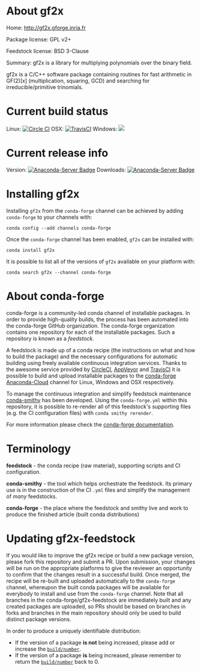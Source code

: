 About gf2x
==========

Home: http://gf2x.gforge.inria.fr

Package license: GPL v2+

Feedstock license: BSD 3-Clause

Summary: gf2x is a library for multiplying polynomials over the binary field.

gf2x is a C/C++ software package containing routines for fast arithmetic
in GF(2)[x] (multiplication, squaring, GCD) and searching for
irreducible/primitive trinomials.


Current build status
====================

Linux: [![Circle CI](https://circleci.com/gh/conda-forge/gf2x-feedstock.svg?style=shield)](https://circleci.com/gh/conda-forge/gf2x-feedstock)
OSX: [![TravisCI](https://travis-ci.org/conda-forge/gf2x-feedstock.svg?branch=master)](https://travis-ci.org/conda-forge/gf2x-feedstock)
Windows: ![](https://cdn.rawgit.com/conda-forge/conda-smithy/90845bba35bec53edac7a16638aa4d77217a3713/conda_smithy/static/disabled.svg)

Current release info
====================
Version: [![Anaconda-Server Badge](https://anaconda.org/conda-forge/gf2x/badges/version.svg)](https://anaconda.org/conda-forge/gf2x)
Downloads: [![Anaconda-Server Badge](https://anaconda.org/conda-forge/gf2x/badges/downloads.svg)](https://anaconda.org/conda-forge/gf2x)

Installing gf2x
===============

Installing `gf2x` from the `conda-forge` channel can be achieved by adding `conda-forge` to your channels with:

```
conda config --add channels conda-forge
```

Once the `conda-forge` channel has been enabled, `gf2x` can be installed with:

```
conda install gf2x
```

It is possible to list all of the versions of `gf2x` available on your platform with:

```
conda search gf2x --channel conda-forge
```


About conda-forge
=================

conda-forge is a community-led conda channel of installable packages.
In order to provide high-quality builds, the process has been automated into the
conda-forge GitHub organization. The conda-forge organization contains one repository
for each of the installable packages. Such a repository is known as a *feedstock*.

A feedstock is made up of a conda recipe (the instructions on what and how to build
the package) and the necessary configurations for automatic building using freely
available continuous integration services. Thanks to the awesome service provided by
[CircleCI](https://circleci.com/), [AppVeyor](http://www.appveyor.com/)
and [TravisCI](https://travis-ci.org/) it is possible to build and upload installable
packages to the [conda-forge](https://anaconda.org/conda-forge)
[Anaconda-Cloud](http://docs.anaconda.org/) channel for Linux, Windows and OSX respectively.

To manage the continuous integration and simplify feedstock maintenance
[conda-smithy](http://github.com/conda-forge/conda-smithy) has been developed.
Using the ``conda-forge.yml`` within this repository, it is possible to re-render all of
this feedstock's supporting files (e.g. the CI configuration files) with ``conda smithy rerender``.

For more information please check the [conda-forge documentation](https://conda-forge.org/docs/).

Terminology
===========

**feedstock** - the conda recipe (raw material), supporting scripts and CI configuration.

**conda-smithy** - the tool which helps orchestrate the feedstock.
                   Its primary use is in the construction of the CI ``.yml`` files
                   and simplify the management of *many* feedstocks.

**conda-forge** - the place where the feedstock and smithy live and work to
                  produce the finished article (built conda distributions)


Updating gf2x-feedstock
=======================

If you would like to improve the gf2x recipe or build a new
package version, please fork this repository and submit a PR. Upon submission,
your changes will be run on the appropriate platforms to give the reviewer an
opportunity to confirm that the changes result in a successful build. Once
merged, the recipe will be re-built and uploaded automatically to the
`conda-forge` channel, whereupon the built conda packages will be available for
everybody to install and use from the `conda-forge` channel.
Note that all branches in the conda-forge/gf2x-feedstock are
immediately built and any created packages are uploaded, so PRs should be based
on branches in forks and branches in the main repository should only be used to
build distinct package versions.

In order to produce a uniquely identifiable distribution:
 * If the version of a package **is not** being increased, please add or increase
   the [``build/number``](http://conda.pydata.org/docs/building/meta-yaml.html#build-number-and-string).
 * If the version of a package **is** being increased, please remember to return
   the [``build/number``](http://conda.pydata.org/docs/building/meta-yaml.html#build-number-and-string)
   back to 0.